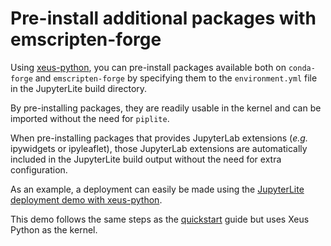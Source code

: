 # Pre-install additional packages with emscripten-forge

Using [xeus-python](https://github.com/jupyterlite/xeus-python-kernel), you can
pre-install packages available both on `conda-forge` and `emscripten-forge` by
specifying them to the `environment.yml` file in the JupyterLite build directory.

By pre-installing packages, they are readily usable in the kernel and can be imported
without the need for `piplite`.

When pre-installing packages that provides JupyterLab extensions (_e.g._ ipywidgets or
ipyleaflet), those JupyterLab extensions are automatically included in the JupyterLite
build output without the need for extra configuration.

As an example, a deployment can easily be made using the
[JupyterLite deployment demo with xeus-python](https://github.com/jupyterlite/xeus-python-demo).

This demo follows the same steps as the [quickstart](../../quickstart/deploy.md) guide
but uses Xeus Python as the kernel.
